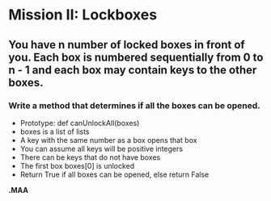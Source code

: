 # Mission II: Lockboxes


## You have n number of locked boxes in front of you. Each box is numbered sequentially from 0 to n - 1 and each box may contain keys to the other boxes.

### Write a method that determines if all the boxes can be opened.

- Prototype: def canUnlockAll(boxes)
- boxes is a list of lists
- A key with the same number as a box opens that box
- You can assume all keys will be positive integers
- There can be keys that do not have boxes
- The first box boxes[0] is unlocked
- Return True if all boxes can be opened, else return False

**.MAA**